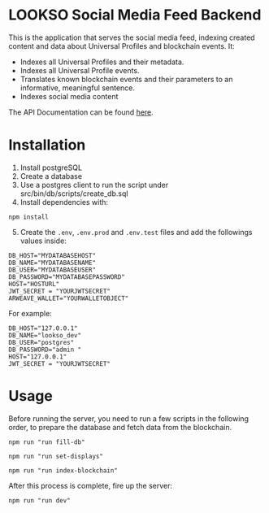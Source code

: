 # LOOKSO Social Media Feed Backend

This is the application that serves the social media feed, indexing created content and data about Universal Profiles and blockchain events. It:

* Indexes all Universal Profiles and their metadata.
* Indexes all Universal Profile events.
* Translates known blockchain events and their parameters to an informative, meaningful sentence.
* Indexes social media content

The API Documentation can be found [here](https://api.lookso.io/documentation/static/index.html).

# Installation

1. Install postgreSQL 
2. Create a database
3. Use a postgres client to run the script under src/bin/db/scripts/create_db.sql
4. Install dependencies with:

```
npm install
```

5. Create the `.env`, `.env.prod` and `.env.test` files and add the followings values inside:
```
DB_HOST="MYDATABASEHOST"
DB_NAME="MYDATABASENAME"
DB_USER="MYDATABASEUSER"
DB_PASSWORD="MYDATABASEPASSWORD"
HOST="HOSTURL"
JWT_SECRET = "YOURJWTSECRET"
ARWEAVE_WALLET="YOURWALLETOBJECT"
```

For example:
```
DB_HOST="127.0.0.1"
DB_NAME="lookso_dev"
DB_USER="postgres"
DB_PASSWORD="admin "
HOST="127.0.0.1"
JWT_SECRET = "YOURJWTSECRET"
```

# Usage

Before running the server, you need to run a few scripts in the following order, to prepare the database and fetch data from the blockchain.

```
npm run "run fill-db"
```

```
npm run "run set-displays"
```

```
npm run "run index-blockchain"
```

After this process is complete, fire up the server:

```
npm run "run dev"
```
